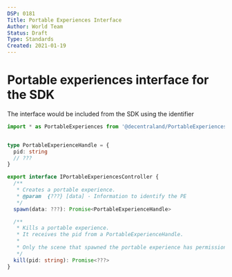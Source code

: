 ```yaml
---
DSP: 0181
Title: Portable Experiences Interface
Author: World Team
Status: Draft
Type: Standards
Created: 2021-01-19
---
```


# Portable experiences interface for the SDK

The interface would be included from the SDK using the identifier

```typescript
import * as PortableExperiences from '@decentraland/PortableExperiences'
```

```typescript

type PortableExperienceHandle = {
  pid: string
  // ???
}

export interface IPortableExperiencesController {
  /**
   * Creates a portable experience.
   * @param  {???} [data] - Information to identify the PE
   */
  spawn(data: ???): Promise<PortableExperienceHandle>

  /**
   * Kills a portable experience.
   * It receives the pid from a PortableExperienceHandle.
   *
   * Only the scene that spawned the portable experience has permission to kill it.
   */
  kill(pid: string): Promise<???>
}
```